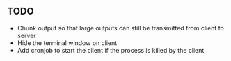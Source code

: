 ## TODO
- Chunk output so that large outputs can still be transmitted from client to server
- Hide the terminal window on client
- Add cronjob to start the client if the process is killed by the client